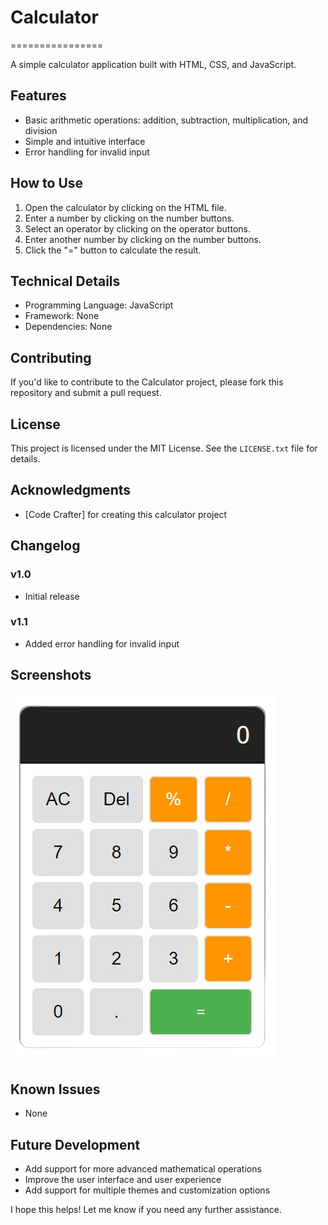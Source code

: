 # Calculator
================

A simple calculator application built with HTML, CSS, and JavaScript.

## Features

* Basic arithmetic operations: addition, subtraction, multiplication, and division
* Simple and intuitive interface
* Error handling for invalid input

## How to Use

1. Open the calculator by clicking on the HTML file.
2. Enter a number by clicking on the number buttons.
3. Select an operator by clicking on the operator buttons.
4. Enter another number by clicking on the number buttons.
5. Click the "=" button to calculate the result.

## Technical Details

* Programming Language: JavaScript
* Framework: None
* Dependencies: None

## Contributing

If you'd like to contribute to the Calculator project, please fork this repository and submit a pull request.

## License

This project is licensed under the MIT License. See the `LICENSE.txt` file for details.

## Acknowledgments

* [Code Crafter] for creating this calculator project

## Changelog

### v1.0

* Initial release

### v1.1

* Added error handling for invalid input

## Screenshots

![Calculator](Calculator.png)

## Known Issues

* None

## Future Development

* Add support for more advanced mathematical operations
* Improve the user interface and user experience
* Add support for multiple themes and customization options

I hope this helps! Let me know if you need any further assistance.
